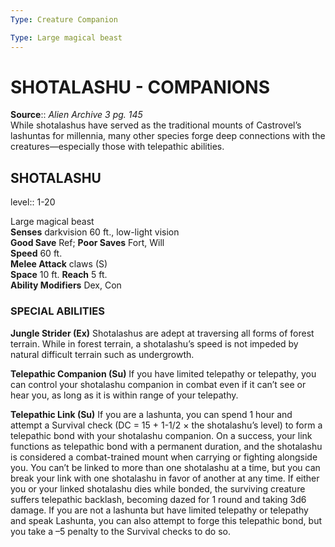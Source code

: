 ```yaml
---
Type: Creature Companion

Type: Large magical beast  
---
```

# SHOTALASHU - COMPANIONS


**Source**:: _Alien Archive 3 pg. 145_  
While shotalashus have served as the traditional mounts of Castrovel’s lashuntas for millennia, many other species forge deep connections with the creatures—especially those with telepathic abilities.

## SHOTALASHU
level:: 1-20

Large magical beast  
**Senses** darkvision 60 ft., low-light vision  
**Good Save** Ref; **Poor Saves** Fort, Will  
**Speed** 60 ft.  
**Melee Attack** claws (S)  
**Space** 10 ft. **Reach** 5 ft.  
**Ability Modifiers** Dex, Con  

### SPECIAL ABILITIES

**Jungle Strider (Ex)** Shotalashus are adept at traversing all forms of forest terrain. While in forest terrain, a shotalashu’s speed is not impeded by natural difficult terrain such as undergrowth.

**Telepathic Companion (Su)** If you have limited telepathy or telepathy, you can control your shotalashu companion in combat even if it can’t see or hear you, as long as it is within range of your telepathy.

**Telepathic Link (Su)** If you are a lashunta, you can spend 1 hour and attempt a Survival check (DC = 15 + 1-1/2 × the shotalashu’s level) to form a telepathic bond with your shotalashu companion. On a success, your link functions as telepathic bond with a permanent duration, and the shotalashu is considered a combat-trained mount when carrying or fighting alongside you. You can’t be linked to more than one shotalashu at a time, but you can break your link with one shotalashu in favor of another at any time. If either you or your linked shotalashu dies while bonded, the surviving creature suffers telepathic backlash, becoming dazed for 1 round and taking 3d6 damage. If you are not a lashunta but have limited telepathy or telepathy and speak Lashunta, you can also attempt to forge this telepathic bond, but you take a –5 penalty to the Survival checks to do so.
